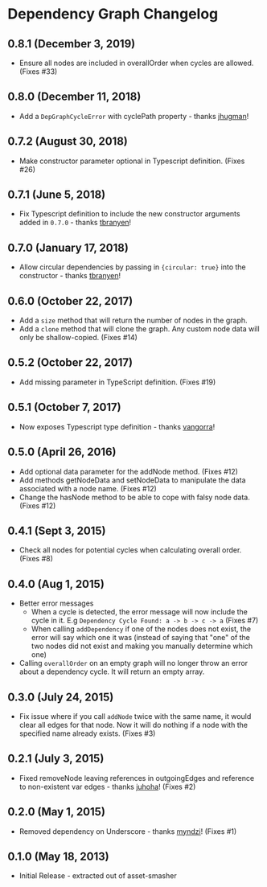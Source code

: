 # Dependency Graph Changelog

## 0.8.1 (December 3, 2019)

- Ensure all nodes are included in overallOrder when cycles are allowed. (Fixes #33)

## 0.8.0 (December 11, 2018)

- Add a `DepGraphCycleError` with cyclePath property - thanks [jhugman](https://github.com/jhugman)!

## 0.7.2 (August 30, 2018)

- Make constructor parameter optional in Typescript definition. (Fixes #26)

## 0.7.1 (June 5, 2018)

- Fix Typescript definition to include the new constructor arguments added in `0.7.0` - thanks [tbranyen](https://github.com/tbranyen)!

## 0.7.0 (January 17, 2018)

- Allow circular dependencies by passing in `{circular: true}` into the constructor - thanks [tbranyen](https://github.com/tbranyen)!

## 0.6.0 (October 22, 2017)

- Add a `size` method that will return the number of nodes in the graph.
- Add a `clone` method that will clone the graph. Any custom node data will only be shallow-copied. (Fixes #14)

## 0.5.2 (October 22, 2017)

- Add missing parameter in TypeScript definition. (Fixes #19)

## 0.5.1 (October 7, 2017)

- Now exposes Typescript type definition - thanks [vangorra](https://github.com/vangorra)!

## 0.5.0 (April 26, 2016)

- Add optional data parameter for the addNode method. (Fixes #12)
- Add methods getNodeData and setNodeData to manipulate the data associated with a node name. (Fixes #12)
- Change the hasNode method to be able to cope with falsy node data. (Fixes #12)

## 0.4.1 (Sept 3, 2015)

- Check all nodes for potential cycles when calculating overall order. (Fixes #8)

## 0.4.0 (Aug 1, 2015)

- Better error messages
  - When a cycle is detected, the error message will now include the cycle in it. E.g `Dependency Cycle Found: a -> b -> c -> a` (Fixes #7)
  - When calling `addDependency` if one of the nodes does not exist, the error will say which one it was (instead of saying that "one" of the two nodes did not exist and making you manually determine which one)
- Calling `overallOrder` on an empty graph will no longer throw an error about a dependency cycle. It will return an empty array.

## 0.3.0 (July 24, 2015)

- Fix issue where if you call `addNode` twice with the same name, it would clear all edges for that node. Now it will do nothing if a node with the specified name already exists. (Fixes #3)

## 0.2.1 (July 3, 2015)

- Fixed removeNode leaving references in outgoingEdges and reference to non-existent var edges - thanks [juhoha](https://github.com/juhoha)! (Fixes #2)

## 0.2.0 (May 1, 2015)

- Removed dependency on Underscore - thanks [myndzi](https://github.com/myndzi)! (Fixes #1)

## 0.1.0 (May 18, 2013)

- Initial Release - extracted out of asset-smasher
